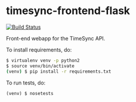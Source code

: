 # timesync-frontend-flask

[![Build Status](https://travis-ci.org/osuosl/timesync-frontend-flask.svg?branch=develop)](https://travis-ci.org/osuosl/timesync-frontend-flask)

Front-end webapp for the TimeSync API.

To install requirements, do:
```sh
$ virtualenv venv -p python2
$ source venv/bin/activate
(venv) $ pip install -r requirements.txt
```

To run tests, do:
```
(venv) $ nosetests
```
